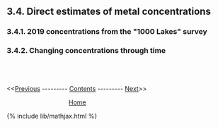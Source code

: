 ## 3.4. Direct estimates of metal concentrations

### 3.4.1. 2019 concentrations from the "1000 Lakes" survey


### 3.4.2. Changing concentrations through time


\
\
\
<<[Previous](06_statistical_relationships.html) --------- [Contents](00_intro_and_toc.html) --------- [Next](08_conclusion.html)>>

          [Home](https://nivanorge.github.io/teotil2/)

{% include lib/mathjax.html %}